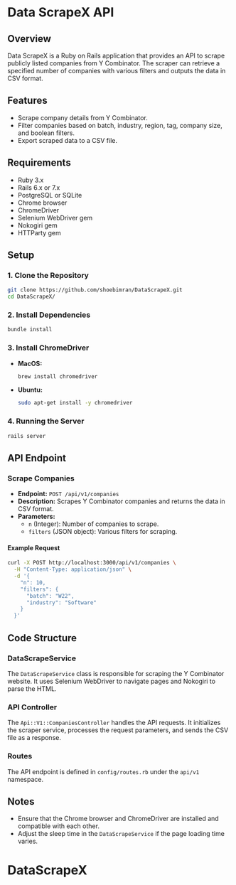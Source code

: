 # Data ScrapeX API

## Overview
Data ScrapeX is a Ruby on Rails application that provides an API to scrape publicly listed companies from Y Combinator. The scraper can retrieve a specified number of companies with various filters and outputs the data in CSV format.

## Features
- Scrape company details from Y Combinator.
- Filter companies based on batch, industry, region, tag, company size, and boolean filters.
- Export scraped data to a CSV file.

## Requirements
- Ruby 3.x
- Rails 6.x or 7.x
- PostgreSQL or SQLite
- Chrome browser
- ChromeDriver
- Selenium WebDriver gem
- Nokogiri gem
- HTTParty gem

## Setup

### 1. Clone the Repository
```bash
git clone https://github.com/shoebimran/DataScrapeX.git
cd DataScrapeX/
```

### 2. Install Dependencies
```bash
bundle install
```

### 3. Install ChromeDriver

- **MacOS:**
  ```bash
  brew install chromedriver
  ```

- **Ubuntu:**
  ```bash
  sudo apt-get install -y chromedriver
  ```

### 4. Running the Server
```bash
rails server
```

## API Endpoint
### Scrape Companies
- **Endpoint:** `POST /api/v1/companies`
- **Description:** Scrapes Y Combinator companies and returns the data in CSV format.
- **Parameters:**
  - `n` (Integer): Number of companies to scrape.
  - `filters` (JSON object): Various filters for scraping.

#### Example Request
```bash
curl -X POST http://localhost:3000/api/v1/companies \
  -H "Content-Type: application/json" \
  -d '{
    "n": 10,
    "filters": {
      "batch": "W22",
      "industry": "Software"
    }
  }'
```

## Code Structure

### DataScrapeService
The `DataScrapeService` class is responsible for scraping the Y Combinator website. It uses Selenium WebDriver to navigate pages and Nokogiri to parse the HTML.

### API Controller
The `Api::V1::CompaniesController` handles the API requests. It initializes the scraper service, processes the request parameters, and sends the CSV file as a response.

### Routes
The API endpoint is defined in `config/routes.rb` under the `api/v1` namespace.

## Notes
- Ensure that the Chrome browser and ChromeDriver are installed and compatible with each other.
- Adjust the sleep time in the `DataScrapeService` if the page loading time varies.

# DataScrapeX
